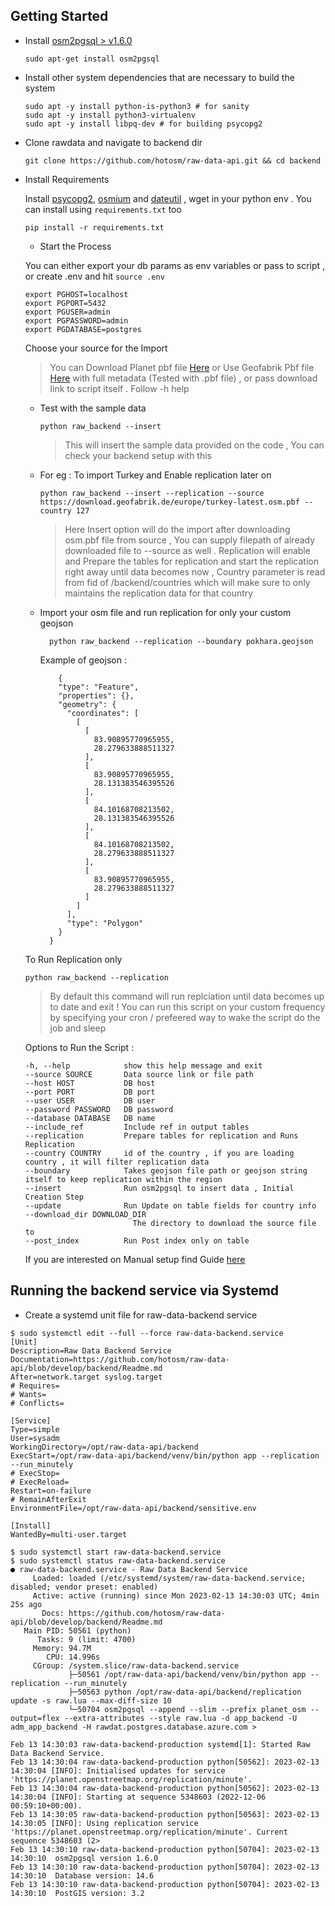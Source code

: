 ## Getting Started

- Install [osm2pgsql > v1.6.0](https://osm2pgsql.org/doc/install.html)

  ```
  sudo apt-get install osm2pgsql
  ```

- Install other system dependencies that are necessary to build the system

  ```
  sudo apt -y install python-is-python3 # for sanity
  sudo apt -y install python3-virtualenv
  sudo apt -y install libpq-dev # for building psycopg2
  ```

- Clone rawdata and navigate to backend dir

  ```
  git clone https://github.com/hotosm/raw-data-api.git && cd backend
  ```

- Install Requirements

  Install [psycopg2](https://pypi.org/project/psycopg2/), [osmium](https://pypi.org/project/osmium/) and [dateutil](https://pypi.org/project/python-dateutil/) , wget in your python env . You can install using `requirements.txt` too

  ```
  pip install -r requirements.txt
  ```

  - Start the Process

  You can either export your db params as env variables or pass to script , or create .env and hit `source .env`

  ```
  export PGHOST=localhost
  export PGPORT=5432
  export PGUSER=admin
  export PGPASSWORD=admin
  export PGDATABASE=postgres
  ```

  Choose your source for the Import

  > You can Download Planet pbf file [Here](https://planet.osm.org/pbf/) or Use Geofabrik Pbf file [Here](https://osm-internal.download.geofabrik.de/index.html) with full metadata (Tested with .pbf file) , or pass download link to script itself . Follow -h help

  - Test with the sample data

    ```
    python raw_backend --insert
    ```

    > This will insert the sample data provided on the code , You can check your backend setup with this

  - For eg : To import Turkey and Enable replication later on

    ```
    python raw_backend --insert --replication --source https://download.geofabrik.de/europe/turkey-latest.osm.pbf --country 127
    ```

    > Here Insert option will do the import after downloading osm.pbf file from source , You can supply filepath of already downloaded file to --source as well . Replication will enable and Prepare the tables for replication and start the replication right away until data becomes now , Country parameter is read from fid of /backend/countries which will make sure to only maintains the replication data for that country

  
  - Import your osm file and run replication for only your custom geojson 

    ```
      python raw_backend --replication --boundary pokhara.geojson
    ```
    Example of geojson : 
      ```
          {
          "type": "Feature",
          "properties": {},
          "geometry": {
            "coordinates": [
              [
                [
                  83.90895770965955,
                  28.279633888511327
                ],
                [
                  83.90895770965955,
                  28.131383546395526
                ],
                [
                  84.10168708213502,
                  28.131383546395526
                ],
                [
                  84.10168708213502,
                  28.279633888511327
                ],
                [
                  83.90895770965955,
                  28.279633888511327
                ]
              ]
            ],
            "type": "Polygon"
          }
        }
      ```


  To Run Replication only

  ```
  python raw_backend --replication
  ```

  > By default this command will run replciation until data becomes up to date and exit ! You can run this script on your custom frequency by specifying your cron / prefeered way to wake the script do the job and sleep



  Options to Run the Script :

  ```
  -h, --help            show this help message and exit
  --source SOURCE       Data source link or file path
  --host HOST           DB host
  --port PORT           DB port
  --user USER           DB user
  --password PASSWORD   DB password
  --database DATABASE   DB name
  --include_ref         Include ref in output tables
  --replication         Prepare tables for replication and Runs Replication
  --country COUNTRY     id of the country , if you are loading country , it will filter replication data
  --boundary            Takes geojson file path or geojson string itself to keep replication within the region
  --insert              Run osm2pgsql to insert data , Initial Creation Step
  --update              Run Update on table fields for country info
  --download_dir DOWNLOAD_DIR
                          The directory to download the source file to
  --post_index          Run Post index only on table
  ```

  If you are interested on Manual setup find Guide [here](./Manual.md)

## Running the backend service via Systemd

- Create a systemd unit file for raw-data-backend service

```
$ sudo systemctl edit --full --force raw-data-backend.service
[Unit]
Description=Raw Data Backend Service
Documentation=https://github.com/hotosm/raw-data-api/blob/develop/backend/Readme.md
After=network.target syslog.target
# Requires=
# Wants=
# Conflicts=

[Service]
Type=simple
User=sysadm
WorkingDirectory=/opt/raw-data-api/backend
ExecStart=/opt/raw-data-api/backend/venv/bin/python app --replication --run_minutely
# ExecStop=
# ExecReload=
Restart=on-failure
# RemainAfterExit
EnvironmentFile=/opt/raw-data-api/backend/sensitive.env

[Install]
WantedBy=multi-user.target

$ sudo systemctl start raw-data-backend.service
$ sudo systemctl status raw-data-backend.service
● raw-data-backend.service - Raw Data Backend Service
     Loaded: loaded (/etc/systemd/system/raw-data-backend.service; disabled; vendor preset: enabled)
     Active: active (running) since Mon 2023-02-13 14:30:03 UTC; 4min 25s ago
       Docs: https://github.com/hotosm/raw-data-api/blob/develop/backend/Readme.md
   Main PID: 50561 (python)
      Tasks: 9 (limit: 4700)
     Memory: 94.7M
        CPU: 14.996s
     CGroup: /system.slice/raw-data-backend.service
             ├─50561 /opt/raw-data-api/backend/venv/bin/python app --replication --run_minutely
             ├─50563 python /opt/raw-data-api/backend/replication update -s raw.lua --max-diff-size 10
             └─50704 osm2pgsql --append --slim --prefix planet_osm --output=flex --extra-attributes --style raw.lua -d app_backend -U adm_app_backend -H rawdat.postgres.database.azure.com >

Feb 13 14:30:03 raw-data-backend-production systemd[1]: Started Raw Data Backend Service.
Feb 13 14:30:04 raw-data-backend-production python[50562]: 2023-02-13 14:30:04 [INFO]: Initialised updates for service 'https://planet.openstreetmap.org/replication/minute'.
Feb 13 14:30:04 raw-data-backend-production python[50562]: 2023-02-13 14:30:04 [INFO]: Starting at sequence 5348603 (2022-12-06 00:59:10+00:00).
Feb 13 14:30:05 raw-data-backend-production python[50563]: 2023-02-13 14:30:05 [INFO]: Using replication service 'https://planet.openstreetmap.org/replication/minute'. Current sequence 5348603 (2>
Feb 13 14:30:10 raw-data-backend-production python[50704]: 2023-02-13 14:30:10  osm2pgsql version 1.6.0
Feb 13 14:30:10 raw-data-backend-production python[50704]: 2023-02-13 14:30:10  Database version: 14.6
Feb 13 14:30:10 raw-data-backend-production python[50704]: 2023-02-13 14:30:10  PostGIS version: 3.2

```
